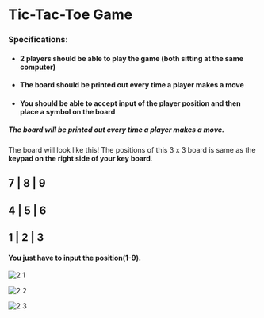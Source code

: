# Tic-Tac-Toe Game

### Specifications: 
* #### 2 players should be able to play the game (both sitting at the same computer)
* #### The board should be printed out every time a player makes a move
* #### You should be able to accept input of the player position and then place a symbol on the board

##### The board will be printed out every time a player makes a move.
The board will look like this!
The positions of this 3 x 3 board is same as the **keypad on the right side of your key board**.

 7 | 8 | 9
-----------
 4 | 5 | 6
-----------
 1 | 2 | 3
-----------

#### You just have to input the position(1-9).

![2 1](https://github.com/Ishika63/TicTacToe_Game/assets/80192358/ddb495e7-b747-4af1-abf2-c605095757e4)

![2 2](https://github.com/Ishika63/TicTacToe_Game/assets/80192358/b76d8664-2984-45ac-be10-ab0117b46b2f)

![2 3](https://github.com/Ishika63/TicTacToe_Game/assets/80192358/9059c2a0-d269-4d4e-8372-47149530452f)




